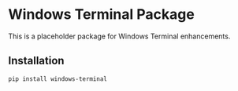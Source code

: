 # Windows Terminal Package
This is a placeholder package for Windows Terminal enhancements.

## Installation
```sh
pip install windows-terminal

